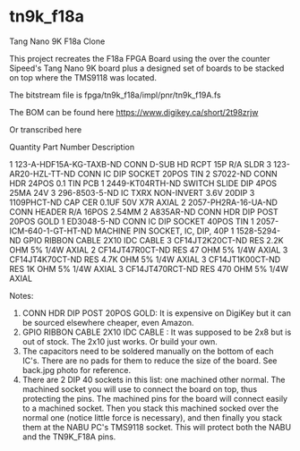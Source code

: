 # tn9k_f18a
 
Tang Nano 9K F18a Clone

This project recreates the F18a FPGA Board using the over the counter Sipeed's Tang Nano 9K board plus a designed set of boards to be stacked on top where the TMS9118 was located.

The bitstream file is fpga/tn9k_f18a/impl/pnr/tn9k_f19A.fs

The BOM can be found here https://www.digikey.ca/short/2t98zrjw

Or transcribed here

Quantity	Part Number					Description

1			123-A-HDF15A-KG-TAXB-ND		CONN D-SUB HD RCPT 15P R/A SLDR
3			123-AR20-HZL-TT-ND			CONN IC DIP SOCKET 20POS TIN
2			S7022-ND					CONN HDR 24POS 0.1 TIN PCB
1			2449-KT04RTH-ND				SWITCH SLIDE DIP 4POS 25MA 24V
3			296-8503-5-ND				IC TXRX NON-INVERT 3.6V 20DIP
3			1109PHCT-ND	CAP 			CER 0.1UF 50V X7R AXIAL
2			2057-PH2RA-16-UA-ND			CONN HEADER R/A 16POS 2.54MM
2			A835AR-ND					CONN HDR DIP POST 20POS GOLD
1			ED3048-5-ND					CONN IC DIP SOCKET 40POS TIN
1			2057-ICM-640-1-GT-HT-ND		MACHINE PIN SOCKET, IC, DIP, 40P
1			1528-5294-ND				GPIO RIBBON CABLE 2X10 IDC CABLE
3			CF14JT2K20CT-ND				RES 2.2K OHM 5% 1/4W AXIAL
2			CF14JT47R0CT-ND				RES 47 OHM 5% 1/4W AXIAL
3			CF14JT4K70CT-ND				RES 4.7K OHM 5% 1/4W AXIAL
3			CF14JT1K00CT-ND				RES 1K OHM 5% 1/4W AXIAL
3			CF14JT470RCT-ND				RES 470 OHM 5% 1/4W AXIAL

Notes:
1) CONN HDR DIP POST 20POS GOLD: It is expensive on DigiKey but it can be sourced elsewhere cheaper, even Amazon.
2) GPIO RIBBON CABLE 2X10 IDC CABLE : It was supposed to be 2x8 but is out of stock. The 2x10 just works. Or build your own.
3) The capacitors need to be soldered manually on the bottom of each IC's. There are no pads for them to reduce the size of the board. See back.jpg photo for reference.
4) There are 2 DIP 40 sockets in this list: one machined other normal. The machined socket you will use to connect the board on top, thus protecting the pins. The machined pins for the board will connect easily to a machined socket. Then you stack this machined socked over the normal one (notice little force is necessary), and then finally you stack them at the NABU PC's TMS9118 socket. This will protect both the NABU and the TN9K_F18A pins.

